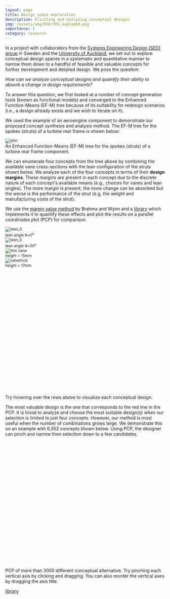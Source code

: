 ```yaml
---
layout: page
title: Design space exploration
description: Eliciting and analyzing conceptual designs
img: /assets/img/DSE/TRS_exploded.png
importance: 1
category: research
---
```


<link rel="stylesheet" type="text/css" href="{{ 'lib/d3.parcoords.css' | relative_url }}">
<style>
/* data table styles */
#gridDOE { height: 198px; display: grid; text-align: center; overflow: auto;}
#gridConcept { height: 198px; display: grid; text-align: center; overflow: auto;}
.row, .header { 
  clear: left; 
  font-size: 12px; 
  /* line-height: 18px; 
  height: 18px; */
 }
.row:nth-child(odd) { background: rgba(0,0,0,0.05); }
.header { font-weight: bold; }
.header > .cell { width: 67px; }
.cell { float: left; overflow: hidden; white-space: nowrap; width: 67px; height: 18px; flex-basis: auto; }
#gridConcept > .row > .cell { float: left; overflow: hidden; white-space: nowrap; width: 60px; height: 18px; flex-basis: auto; }
#gridConcept > .header > .cell { width: 60px  ; }

</style>
<script src="{{ 'lib/d3.js' | relative_url }}"></script>
<script src="{{ 'lib/d3.svg.multibrush.js' | relative_url }}"></script>
<script src="{{ 'lib/d3.parcoords.js' | relative_url }}"></script>
<script src="{{ 'lib/divgrid.js' | relative_url }}"></script>

In a project with collaborators from the <a href="https://systemsengineering.design/" target="_blank">Systems Engineering Design (SED) group</a> in Sweden and the <a href="https://www.auckland.ac.nz/en.html" target="_blank">University of Auckland</a>, we set out to explore conceptual design spaces in a systematic and quantitative manner to narrow them down to a handful of feasible and valuable concepts for further development and detailed design. We pose the question:

*How can we analyze conceptual designs and quantify their ability to absorb a change in design requirements?*

To answer this question, we first looked at a number of concept generation tools (known as functional models) and converged to the Enhanced Function-Means (EF-M) tree because of its suitability for redesign scenarios (i.e., a design already exists and we wish to iterate on it).

We used the example of an aeroengine component to demonstrate our proposed concept synthesis and analysis method. The EF-M tree for the spokes (struts) of a turbine rear frame is shown below:

<div class="row justify-content-sm-center" style="background: rgba(0,0,0,0.0);">
  <div class="col-sm-10 mt-3 mt-md-0" >
    <img class="img-fluid rounded z-depth-1" src="{{ 'assets/img/DSE/efm_strut.svg' | relative_url }}" alt="efm" title="EF-M strut"/>
  </div>
</div>
<div class="caption">
  An Enhanced Function-Means (EF-M) tree for the spokes (struts) of a turbine rear frame component.
</div>

We can enumerate four concepts from the tree above by combining the available vane cross-sections with the lean configuration of the struts shown below. We analyze each of the four concepts in terms of their **design margins**. These margins are present in each concept due to the discrete nature of each concept's available means (e.g., choices for vanes and lean angles). The more margin is present, the more change can be absorbed but the worse is the performance of the strut (e.g, the weight and manufacturing costs of the strut).

We use the <a href="https://link.springer.com/article/10.1007/s00163-020-00335-8" target="_blank">margin value method</a> by Brahma and Wynn and a <a href="https://sed-group.github.io/mvmlib/" target="_blank">library</a> which implements it to quantify these effects and plot the results on a parallel coordinates plot (PCP) for comparison.

<div class="row justify-content-sm-center" style="background: rgba(0,0,0,0.0);">
    <div class="col-sm-6 mt-3 mt-md-0 equal-height-medium">
        <img id=lean0 class="img-fluid rounded z-depth-1" src="{{ 'assets/img/DSE/trs_upright.svg' | relative_url }}" alt="lean_0" title="lean angle = 0"/>
        <div class="caption">lean angle &theta;=0<sup>o</sup></div>
    </div>
    <div class="col-sm-6 mt-3 mt-md-0 equal-height-medium">
        <img id=lean30 class="img-fluid rounded z-depth-1" src="{{ 'assets/img/DSE/trs_lean.svg' | relative_url }}" alt="lean_0" title="lean angle = 30"/>
        <div class="caption">lean angle &theta;=30<sup>o</sup></div>
    </div>
</div>
<div class="row justify-content-sm-center" style="background: rgba(0,0,0,0.0); ">
    <div class="col-sm-6 mt-3 mt-md-0 equal-height-shorter">
        <img id=vanethin class="img-fluid rounded z-depth-1" src="{{ 'assets/img/DSE/vane_thin.svg' | relative_url }}" alt="thin vane" title="vanethin"/>
        <div class="caption">height = 15mm</div>
    </div>
    <div class="col-sm-6 mt-3 mt-md-0 equal-height-shorter">
        <img id=vanethick class="img-fluid rounded z-depth-1" src="{{ 'assets/img/DSE/vane_thick.svg' | relative_url }}" alt="vanethick" title="thick vane"/>
        <div class="caption">height = 17mm</div>
    </div>
</div>
<div id="concept" class="parcoords" style="width:750px;height:200px; margin: 0 auto; justify-content: center;"></div>
<div id="gridConcept" style="width:750px;height:200px; margin: 0 auto; justify-content: center;"></div>
<div class="caption">Try hovering over the rows above to visualize each conceptual design.</div>

The most valuable design is the one that corresponds to the red line in the PCP. It is trivial to analyze and choose the most suitable design(s) when our selection is limited to just four concepts. However, our method is most useful when the number of combinations grows large. We demonstrate this on an example with 6,552 concepts shown below. Using PCP, the designer can pinch and narrow their selection down to a few candidates.

<div id="doe" class="parcoords" style="width:750px;height:200px; margin: 0 auto; justify-content: center;"></div>
<div id="gridDOE" style="width:750px;height:200px; margin: 0 auto; justify-content: center;"></div>
<div class="caption">PCP of more than 3000 different conceptual alternative. Try pinching each vertical axis by clicking and dragging. You can also reorder the vertical axes by dragging the axis title.</div>

<script src="{{ 'assets/js/paracoords_DOE.js' | relative_url }}"></script>
<script src="{{ 'assets/js/paracoords_concepts.js' | relative_url }}"></script>

<a href="https://sed-group.github.io/mvmlib/" target="_blank"> <i class="fab fa-github"></i> library</a>